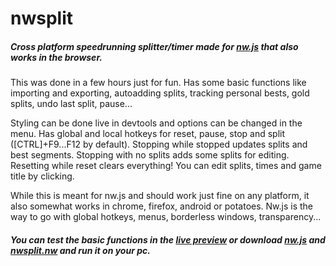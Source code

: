 # nwsplit
##### Cross platform speedrunning splitter/timer made for [nw.js](http://github.com/nwjs/nw.js) that also works in the browser.

This was done in a few hours just for fun. Has some basic functions like importing and exporting, autoadding splits, tracking personal bests, gold splits, undo last split, pause...

Styling can be done live in devtools and options can be changed in the menu. Has global and local hotkeys for reset, pause, stop and split ([CTRL]+F9...F12 by default). Stopping while stopped updates splits and best segments. Stopping with no splits adds some splits for editing. Resetting while reset clears everything! You can edit splits, times and game title by clicking.

While this is meant for nw.js and should work just fine on any platform, it also somewhat works in chrome, firefox, android or potatoes. Nw.js is the way to go with global hotkeys, menus, borderless windows, transparency...

##### You can test the basic functions in the [live preview](https://cdn.rawgit.com/Dregu/nwsplit/master/nwsplit.html) or download [nw.js](http://nwjs.io) and [nwsplit.nw](https://cdn.rawgit.com/Dregu/nwsplit/master/nwsplit.nw) and run it on your pc.
